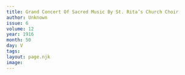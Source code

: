 ```yaml
---
title: Grand Concert Of Sacred Music By St. Rita’s Church Choir
author: Unknown
issue: 6
volume: 12
year: 1916
month: 50
day: V
tags:
layout: page.njk
image:
---
```



